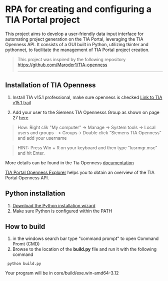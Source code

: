 # RPA for creating and configuring a TIA Portal project   
This project aims to develop a user-friendly data input interface for automating project generation on the TIA Portal, leveraging the TIA Openness API. It consists of a GUI built in Python, utilizing tkinter and pythonnet, to facilitate the management of TIA Portal project creation.
>
    
> This project was inspired by the following repository
https://github.com/Maroder1/TIA-openness
> <hr>


 


## Installation of TIA Openness

 1. Install TIA v15.1 professional, make sure openness is checked
	[Link to TIA v15.1 trail](https://support.industry.siemens.com/cs/ww/en/view/109761045)

 2. Add your user to the Siemens TIA Opennesss Group as shown on page 27 [here](https://cache.industry.siemens.com/dl/files/163/109477163/att_926042/v1/TIAPortalOpennessenUS_en-US.pdf)

 > How: Right clik "My computer" -> Manage -> System tools -> Local users and groups - > Groups-> Double click “Siemens TIA Openness” and add your username
 
> HINT: Press Win + R on your keyboard and then type "lusrmgr.msc" and hit Enter.

More details can be found in the Tia Openness [documentation](https://support.industry.siemens.com/cs/document/109792902/tia-portal-openness-automation-of-engineering-workflows?dti=0&lc=en-WW)

[TIA Portal Openness Explorer](https://support.industry.siemens.com/cs/document/109760816/tia-portal-openness-explorer?dti=0&lc=en-BR) helps you to obtain an overview of the TIA Portal Openness API.

## Python installation
 1. [Download the Python installation wizard](https://www.python.org/downloads)
 2. Make sure Python is configured within the PATH 


## How to build
 1. in the windows search bar type "command prompt" to open Command Promt (CMD)
 2. Browse to the location of the **build.py** file and run it with the following command


```
 python build.py
```
Your program will be in core/build/exe.win-amd64-3.12
